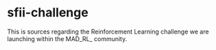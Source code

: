 # sfii-challenge
This is sources regarding the Reinforcement Learning challenge we are launching within the MAD_RL_ community.
